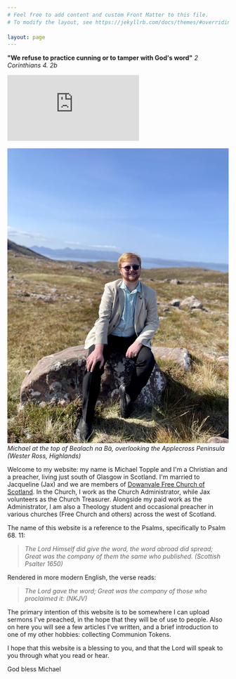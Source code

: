 ```yaml
---
# Feel free to add content and custom Front Matter to this file.
# To modify the layout, see https://jekyllrb.com/docs/themes/#overriding-theme-defaults

layout: page
---
```

**"We refuse to practice cunning or to tamper with God's word"**
*2 Corinthians 4. 2b*

<script src="https://www.biblegateway.com/votd/votd.write.callback.js"></script>
<script src="https://www.biblegateway.com/votd/get/?format=json&version=ESVUK&callback=BG.votdWriteCallback"></script>
<!-- alternative for no javascript -->
<noscript>
<iframe framespacing="0" frameborder="no" src="https://www.biblegateway.com/votd/get/?format=html&version=ESVUK">View Verse of the Day</iframe>
</noscript><br> 

![Michael at the top of Bealach na Bà, overlooking the Applecross Peninsula (Wester Ross, Highlands)](/media/michael.jpg)
*Michael at the top of Bealach na Bà, overlooking the Applecross Peninsula (Wester Ross, Highlands)*

<html>
    <label id="lblGreetings"></label>

<script>
    var myDate = new Date();
    var hrs = myDate.getHours();

    var greet;

    if (hrs < 12)
        greet = 'Good morning, or madainn mhath';
    else if (hrs >= 12 && hrs <= 17)
        greet = 'Good afternoon, or feasgar math';
    else if (hrs >= 17 && hrs <= 24)
        greet = 'Good evening, or feasgar math';

    document.getElementById('lblGreetings').innerHTML =
        '<b>' + greet + '!</b>';
</script>
</html>

Welcome to my website: my name is Michael Topple and I'm a Christian and a preacher, living just south of Glasgow in Scotland. I'm married to Jacqueline (Jax) and we are members of [Dowanvale Free Church of Scotland](https://www.dowanvale.org). In the Church, I work as the Church Administrator, while Jax volunteers as the Church Treasurer. Alongside my paid work as the Administrator, I am also a Theology student and occasional preacher in various churches (Free Church and others) across the west of Scotland.

The name of this website is a reference to the Psalms, specifically to Psalm 68. 11:
> *The Lord Himself did give the word,
> the word abroad did spread;
> Great was the company of them
> the same who published. (Scottish Psalter 1650)*

Rendered in more modern English, the verse reads:
> *The Lord gave the word;*
> *Great was the company of those who proclaimed it: (NKJV)*

The primary intention of this website is to be somewhere I can upload sermons I've preached, in the hope that they will be of use to people. Also on here you will see a few articles I've written, and a brief introduction to one of my other hobbies: collecting Communion Tokens.

I hope that this website is a blessing to you, and that the Lord will speak to you through what you read or hear.

God bless
Michael
